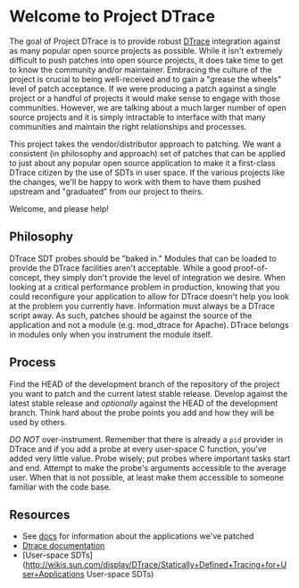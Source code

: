 # Welcome to Project DTrace #

The goal of Project DTrace is to provide robust [DTrace](http://opensolaris.org/os/community/dtrace/) integration against as many popular open source projects as possible.  While it isn't extremely difficult to push patches into open source projects, it does take time to get to know the community and/or maintainer.  Embracing the culture of the project is crucial to being well-received and to gain a "grease the wheels" level of patch acceptance.  If we were producing a patch against a single project or a handful of projects it would make sense to engage with those communities.  However, we are talking about a much larger number of open source projects and it is simply intractable to interface with that many communities and maintain the right relationships and processes.

This project takes the vendor/distributor approach to patching.  We want a consistent (in philosophy and approach) set of patches that can be applied to just about any popular open source application to make it a first-class DTrace citizen by the use of SDTs in user space.  If the various projects like the changes, we'll be happy to work with them to have them pushed upstream and "graduated" from our project to theirs.

Welcome, and please help!

## Philosophy ##

DTrace SDT probes should be "baked in."  Modules that can be loaded to provide the DTrace facilities aren't acceptable.  While a good proof-of-concept, they simply don't provide the level of integration we desire.  When looking at a critical performance problem in production, knowing that you could reconfigure your application to allow for DTrace doesn't help you look at the problem you currently have.  Information must always be a DTrace script away.  As such, patches should be against the source of the application and not a module (e.g. mod_dtrace for Apache).  DTrace belongs in modules only when you instrument the module itself.

## Process ##

Find the HEAD of the development branch of the repository of the project you want to patch and the current latest stable release.  Develop against the latest stable release and *optionally* against the HEAD of the development branch.  Think hard about the probe points you add and how they will be used by others.

*DO NOT* over-instrument.  Remember that there is already a `pid` provider in DTrace and if you add a probe at every user-space C function, you've added very little value.  Probe wisely; put probes where important tasks start and end.  Attempt to make the probe's arguments accessible to the average user.  When that is not possible, at least make them accessible to someone familiar with the code base.

## Resources ##

 * See [docs](docs/) for information about the applications we've patched
 * [Dtrace documentation](http://wikis.sun.com/display/DTrace/Documentation)
 * [User-space SDTs](http://wikis.sun.com/display/DTrace/Statically+Defined+Tracing+for+User+Applications User-space SDTs)


